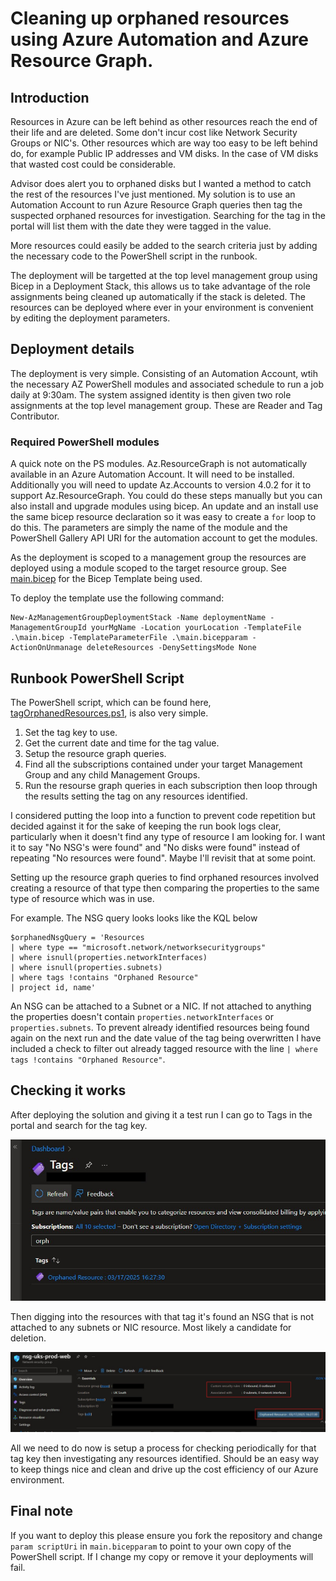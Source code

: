 # Cleaning up orphaned resources using Azure Automation and Azure Resource Graph.

## Introduction

Resources in Azure can be left behind as other resources reach the end of their life and are deleted.  Some don't incur cost like Network Security Groups or NIC's. Other resources which are way too easy to be left behind do, for example Public IP addresses and VM disks.  In the case of VM disks that wasted cost could be considerable.

Advisor does alert you to orphaned disks but I wanted a method to catch the rest of the resources I've just mentioned.  My solution is to use an Automation Account to run Azure Resource Graph queries then tag the suspected orphaned resources for investigation.  Searching for the tag in the portal will list them with the date they were tagged in the value.

More resources could easily be added to the search criteria just by adding the necessary code to the PowerShell script in the runbook.

The deployment will be targetted at the top level management group using Bicep in a Deployment Stack, this allows us to take advantage of the role assignments being cleaned up automatically if the stack is deleted.  The resources can be deployed where ever in your environment is convenient by editing the deployment parameters.

## Deployment details

The deployment is very simple.  Consisting of an Automation Account, wtih the necessary AZ PowerShell modules and associated schedule to run a job daily at 9:30am.  The system assigned identity is then given two role assignments at the top level management group.  These are Reader and Tag Contributor.

### Required PowerShell modules

A quick note on the PS modules.  Az.ResourceGraph is not automatically available in an Azure Automation Account.  It will need to be installed.  Additionally you will need to update Az.Accounts to version 4.0.2 for it to support Az.ResourceGraph.  You could do these steps manually but you can also install and upgrade modules using bicep.  An update and an install use the same bicep resource declaration so it was easy to create a `for` loop to do this.  The parameters are simply the name of the module and the PowerShell Gallery API URI for the automation account to get the modules.

As the deployment is scoped to a management group the resources are deployed using a module scoped to the target resource group.  See [main.bicep](https://github.com/paul-mccormack/AzureAutomationResourceCleanUp/blob/main/main.bicep) for the Bicep Template being used.

To deploy the template use the following command:

```bicep
New-AzManagementGroupDeploymentStack -Name deploymentName -ManagementGroupId yourMgName -Location yourLocation -TemplateFile .\main.bicep -TemplateParameterFile .\main.bicepparam -ActionOnUnmanage deleteResources -DenySettingsMode None
```

## Runbook PowerShell Script

The PowerShell script, which can be found here, [tagOrphanedResources.ps1](https://github.com/paul-mccormack/AzureAutomationResourceCleanUp/blob/main/tagOrphanResources.ps1), is also very simple.

1. Set the tag key to use.
2. Get the current date and time for the tag value.
3. Setup the resource graph queries.
4. Find all the subscriptions contained under your target Management Group and any child Management Groups.
5. Run the resourse graph queries in each subscription then loop through the results setting the tag on any resources identified.

I considered putting the loop into a function to prevent code repetition but decided against it for the sake of keeping the run book logs clear,  particularly when it doesn't find any type of resource I am looking for.  I want it to say "No NSG's were found" and "No disks were found" instead of repeating "No resources were found".  Maybe I'll revisit that at some point.

Setting up the resource graph queries to find orphaned resources involved creating a resource of that type then comparing the properties to the same type of resource which was in use.

For example.  The NSG query looks looks like the KQL below

```
$orphanedNsgQuery = 'Resources
| where type == "microsoft.network/networksecuritygroups"
| where isnull(properties.networkInterfaces)
| where isnull(properties.subnets)
| where tags !contains "Orphaned Resource"
| project id, name'
```

An NSG can be attached to a Subnet or a NIC.  If not attached to anything the properties doesn't contain `properties.networkInterfaces` or `properties.subnets`.  To prevent already identified resources being found again on the next run and the date value of the tag being overwritten I have included a check to filter out already tagged resource with the line `| where tags !contains "Orphaned Resource"`.

## Checking it works

After deploying the solution and giving it a test run I can go to Tags in the portal and search for the tag key.

![tag](https://github.com/paul-mccormack/AzureAutomationResourceCleanUp/blob/main/images/tag.jpg)

Then digging into the resources with that tag it's found an NSG that is not attached to any subnets or NIC resource.  Most likely a candidate for deletion.

![orphaned_nsg](https://github.com/paul-mccormack/AzureAutomationResourceCleanUp/blob/main/images/orphaned_nsg.jpg)

All we need to do now is setup a process for checking periodically for that tag key then investigating any resources identified.  Should be an easy way to keep things nice and clean and drive up the cost efficiency of our Azure environment.

## Final note

If you want to deploy this please ensure you fork the repository and change `param scriptUri` in `main.bicepparam` to point to your own copy of the PowerShell script.  If I change my copy or remove it your deployments will fail.